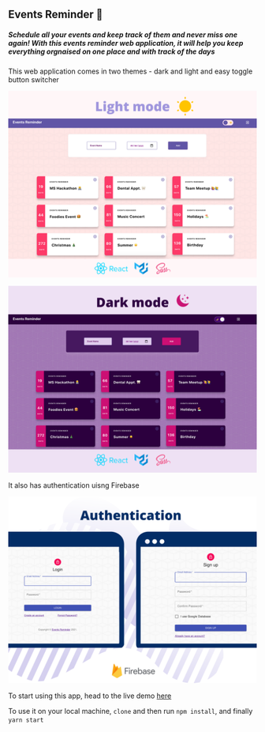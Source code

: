## Events Reminder 📝

##### Schedule all your events and keep track of them and never miss one again! With this events reminder web application, it will help you keep everything orgnaised on one place and with track of the days 


This web application comes in two themes - dark and light and easy toggle button switcher


![Light-mode](https://github.com/aymanxdev/events-reminder/blob/main/public/images/light-mode.png)

![dark-mode](https://github.com/aymanxdev/events-reminder/blob/main/public/images/dark-mode.png)

It also has authentication uisng Firebase 

![Authentication](https://github.com/aymanxdev/events-reminder/blob/main/public/images/Authentication%20.png)

To start using this app, head to the live demo [here](https://events-reminder-83889.web.app)

To use it on your local machine, `clone` and then run `npm install`, and finally `yarn start` 
